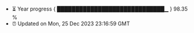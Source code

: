- ⏳ Year progress { █████████████████████████████▁ } 98.35 %
- ⏰ Updated on Mon, 25 Dec 2023 23:16:59 GMT

